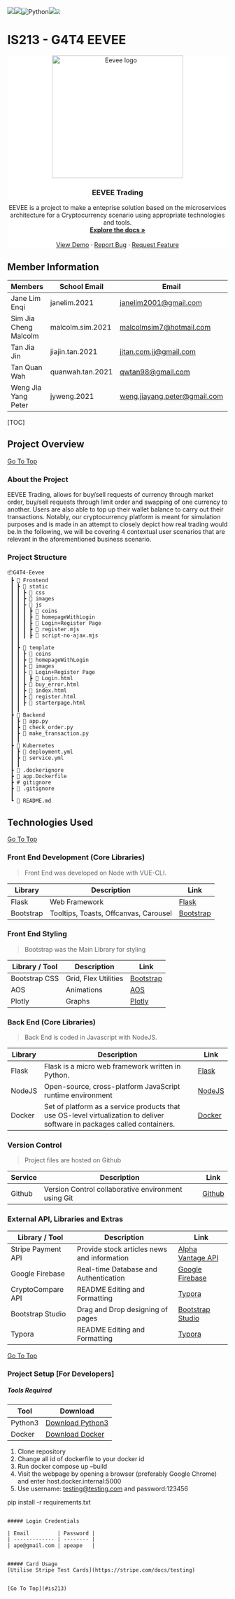 ![](https://img.shields.io/badge/CSS-239120?&style=for-the-badge&logo=css3&logoColor=white)![](https://img.shields.io/badge/HTML5-E34F26?style=for-the-badge&logo=html5&logoColor=white)![Python](https://img.shields.io/badge/python-3670A0?style=for-the-badge&logo=python&logoColor=ffdd54)![](https://img.shields.io/badge/JavaScript-323330?style=for-the-badge&logo=javascript&logoColor=F7DF1E)<img src="https://forthebadge.com/images/badges/uses-git.svg" style="zoom: 67%;" />


# IS213 - G4T4 EEVEE

<div align="center"  style="background-color:white;>
  <a href="https://github.com/Janeleq/G4T4-Eevee">
    <img src="https://assets.pokemon.com/assets/cms2/img/pokedex/full/133.png" width="300" height="280" title="Eevee logo" id="is213">
  </a>

<h3 align="center">EEVEE Trading</h3>

  <p align="center">
    EEVEE is a project to make a enteprise solution based on the microservices architecture for a Cryptocurrency scenario using appropriate technologies and tools. 
    <br />
    <a href="https://github.com/Janeleq/G4T4-Eevee"><strong>Explore the docs »</strong></a>
    <br />
    <br />
    <a href="https://github.com/Janeleq/G4T4-Eevee">View Demo</a>
    ·
    <a href="https://github.com/Janeleq/G4T4-Eevee/issues">Report Bug</a>
    ·
    <a href="https://github.com/Janeleq/G4T4-Eevee/pulls">Request Feature</a>
  </p>


</div>

## Member Information

| Members               | School Email     | Email                           | LinkedIn                                                     |
| --------------------- | ---------------- | ------------------------------- | ------------------------------------------------------------ |
| Jane Lim Enqi         | janelim.2021     | janelim2001@gmail.com           | [@LinkedIn](https://sg.linkedin.com/in/limenqi01)            |
| Sim Jia Cheng Malcolm | malcolm.sim.2021 | malcolmsim7@hotmail.com         | [@LinkedIn](https://sg.linkedin.com/in/malcolm-sim-protocrux) |
| Tan Jia Jin | jiajin.tan.2021  | jjtan.com.jj@gmail.com | [@LinkedIn](https://www.linkedin.com/in/tan-jia-jin/) |
| Tan Quan Wah          | quanwah.tan.2021 | qwtan98@gmail.com               | [@LinkedIn](https://sg.linkedin.com/in/qwtan98)              |
| Weng Jia Yang Peter | jyweng.2021  | weng.jiayang.peter@gmail.com | [@LinkedIn](https://www.linkedin.com/in/peter-wengjiayang/) |



<!-- TABLE OF CONTENTS -->

[TOC]



<!-- ABOUT THE PROJECT -->

## Project Overview

[Go To Top](#is213)

### About the Project
EEVEE Trading, allows for buy/sell requests of currency through market order, buy/sell requests through limit order and swapping of one currency to another. Users are also able to top up their wallet balance to carry out their transactions. Notably, our cryptocurrency platform is meant for simulation purposes and is made in an attempt to closely depict how real trading would be.In the following, we will be covering 4 contextual user scenarios that are relevant in the aforementioned business scenario.

### Project Structure

```
📦G4T4-Eevee
 ┣ 📂 Frontend
 ┃ ┣ 📂 static
 ┃ ┃ ┣ 📂 css
 ┃ ┃ ┣ 📂 images
 ┃ ┃ ┣ 📂 js
 ┃ ┃ ┃ ┣ 📂 coins
 ┃ ┃ ┃ ┣ 📂 homepageWithLogin
 ┃ ┃ ┃ ┣ 📂 Login+Register Page
 ┃ ┃ ┃ ┣ 📜 register.mjs
 ┃ ┃ ┃ ┣ 📜 script-no-ajax.mjs
 ┃ ┃
 ┃ ┣ 📂 template 
 ┃ ┃ ┣ 📂 coins
 ┃ ┃ ┣ 📂 homepageWithLogin
 ┃ ┃ ┣ 📂 images
 ┃ ┃ ┣ 📂 Login+Register Page
 ┃ ┃ ┃ ┣ 📜 Login.html
 ┃ ┃ ┣ 📜 buy_error.html
 ┃ ┃ ┣ 📜 index.html
 ┃ ┃ ┣ 📜 register.html
 ┃ ┃ ┣ 📜 starterpage.html
 ┃ ┃
 ┣ 📂 Backend
 ┃ ┣ 📜 app.py
 ┃ ┣ 📜 check_order.py
 ┃ ┣ 📜 make_transaction.py
 ┃ ┃ 
 ┣ 📂 Kubernetes
 ┃ ┣ 📜 deployment.yml
 ┃ ┣ 📜 service.yml
 ┃ ┃
 ┣ 📜 .dockerignore
 ┣ 📜 app.Dockerfile
 ┣ # gitignore
 ┣ 📜 .gitignore
 ┃
 ┗ 📜 README.md
```



## Technologies Used

[Go To Top](#is213)

### Front End Development (Core Libraries)

> Front End was developed on Node with VUE-CLI.

| Library   | Description                           | Link                                   |
| --------- | ------------------------------------- | -------------------------------------- |
| Flask     | Web Framework                             | [Flask](https://flask.palletsprojects.com/en/2.2.x/) |
| Bootstrap | Tooltips, Toasts, Offcanvas, Carousel | [Bootstrap](https://getbootstrap.com/) |

### Front End Styling

> Bootstrap was the Main Library for styling

| Library / Tool | Description          | Link                                     |
| -------------- | -------------------- | ---------------------------------------- |
| Bootstrap CSS  | Grid, Flex Utilities | [Bootstrap](https://getbootstrap.com/)   |
| AOS            | Animations           | [AOS](https://michalsnik.github.io/aos/) |
| Plotly         | Graphs               | [Plotly](https://plotly.com)             |

### Back End (Core Libraries)

> Back End is coded in Javascript with NodeJS.

| Library | Description                                                | Link                             |
| ------- | ---------------------------------------------------------- | -------------------------------- |
| Flask  | Flask is a micro web framework written in Python. | [Flask](https://flask.palletsprojects.com/en/2.2.x/) |
| NodeJS  | Open-source, cross-platform JavaScript runtime environment | [NodeJS](https://nodejs.org/en/) |
| Docker  | Set of platform as a service products that use OS-level virtualization to deliver software in packages called containers. | [Docker](https://www.docker.com) |

### Version Control

> Project files are hosted on Github 

| Service | Description                                         | Link                         |
| ------- | --------------------------------------------------- | ---------------------------- |
| Github  | Version Control collaborative environment using Git | [Github](https://github.com) |

### External API, Libraries and Extras

| Library / Tool       | Description                                          | Link                                                         |
| -------------------- | ---------------------------------------------------- | ------------------------------------------------------------ |
| Stripe Payment API    | Provide stock articles news and information          | [Alpha Vantage API](https://www.alphavantage.co/documentation) |
| Google Firebase      | Real-time Database and Authentication                | [Google Firebase](https://firebase.google.com)               |
| CryptoCompare API               | README Editing and Formatting                        | [Typora](https://typora.io)                                  |
| Bootstrap Studio     | Drag and Drop designing of pages                     | [Bootstrap Studio](https://bootstrapstudio.io)               |
| Typora               | README Editing and Formatting                        | [Typora](https://typora.io)                                  |



[Go To Top](#is213)

### Project Setup [For Developers]

##### Tools Required

| Tool   | Download                                           |
| ------ | -------------------------------------------------- |
| Python3 | [Download Python3](https://www.python.org/downloads/) |
| Docker | [Download Docker](https://www.docker.com) |

1. Clone repository
2. Change all id of dockerfile to your docker id
3. Run docker compose up –build
4. Visit the webpage by opening a browser (preferably Google Chrome) and enter host.docker.internal:5000
5. Use username: testing@testing.com and password:123456

pip install -r requirements.txt
```

##### Login Credentials

| Email         | Password |
| ------------- | -------- |
| ape@gmail.com | apeape   |


##### Card Usage
[Utilise Stripe Test Cards](https://stripe.com/docs/testing)


[Go To Top](#is213)
